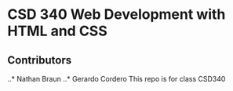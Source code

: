 # CSD 340 Web Development with HTML and CSS
## Contributors
..* Nathan Braun
..* Gerardo Cordero
This  repo is for class CSD340
